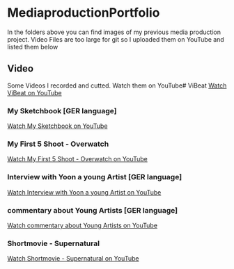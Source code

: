 # MediaproductionPortfolio
In the folders above you can find images of my previous media production project. Video Files are too large for git so I uploaded them on YouTube and listed them below
## Video
Some Videos I recorded and cutted. Watch them on YouTube# ViBeat
[Watch ViBeat on YouTube](https://www.youtube.com/watch?v=t-IYJc8C5qY "Watch ViBeat on YouTube")
### My Sketchbook [GER language]
[Watch My Sketchbook on YouTube](https://www.youtube.com/watch?v=t-IYJc8C5qY "Watch My Sketchbook on YouTube")
### My First 5 Shoot - Overwatch 
[Watch My First 5 Shoot - Overwatch  on YouTube](https://youtu.be/Kh1iK1e1zKY "Watch My First 5 Shoot Overwatch on YouTube")
### Interview with Yoon a young Artist [GER language] 
[Watch Interview with Yoon a young Artist on YouTube](https://youtu.be/MwKfhtkjd_c "Watch Interview with Yoon a young Artist on YouTube")
### commentary about Young Artists [GER language]
[Watch commentary about Young Artists on YouTube](https://youtu.be/et4xJhQrJ3I "Commentary about Young Artists on YouTube")
### Shortmovie - Supernatural 
[Watch  Shortmovie - Supernatural on YouTube](https://youtu.be/36mMIyv6XmY "Shortmovie - Supernatural  on YouTube")
